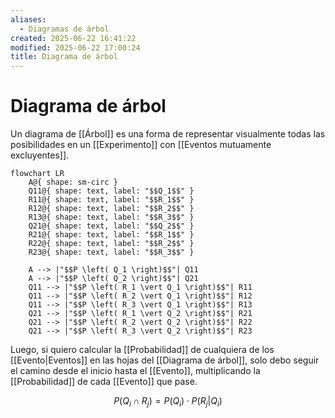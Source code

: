 ```yaml
---
aliases:
  - Diagramas de árbol
created: 2025-06-22 16:41:22
modified: 2025-06-22 17:00:24
title: Diagrama de árbol
---
```


# Diagrama de árbol

Un diagrama de [[Árbol]] es una forma de representar visualmente todas las posibilidades en un [[Experimento]] con [[Eventos mutuamente excluyentes]].

```mermaid
flowchart LR
    A@{ shape: sm-circ }
    Q11@{ shape: text, label: "$$Q_1$$" }
    R11@{ shape: text, label: "$$R_1$$" }
    R12@{ shape: text, label: "$$R_2$$" }
    R13@{ shape: text, label: "$$R_3$$" }
    Q21@{ shape: text, label: "$$Q_2$$" }
    R21@{ shape: text, label: "$$R_1$$" }
    R22@{ shape: text, label: "$$R_2$$" }
    R23@{ shape: text, label: "$$R_3$$" }
    
    A --> |"$$P \left( Q_1 \right)$$"| Q11
    A --> |"$$P \left( Q_2 \right)$$"| Q21
    Q11 --> |"$$P \left( R_1 \vert Q_1 \right)$$"| R11
    Q11 --> |"$$P \left( R_2 \vert Q_1 \right)$$"| R12
    Q11 --> |"$$P \left( R_3 \vert Q_1 \right)$$"| R13
    Q21 --> |"$$P \left( R_1 \vert Q_2 \right)$$"| R21
    Q21 --> |"$$P \left( R_2 \vert Q_2 \right)$$"| R22
    Q21 --> |"$$P \left( R_3 \vert Q_2 \right)$$"| R23
```

Luego, si quiero calcular la [[Probabilidad]] de cualquiera de los [[Evento|Eventos]] en las hojas del [[Diagrama de árbol]], solo debo seguir el camino desde el inicio hasta el [[Evento]], multiplicando la [[Probabilidad]] de cada [[Evento]] que pase.

$$
P \left( Q_i \cap R_j \right) = P \left( Q_i \right) \cdot P \left( R_j \vert Q_i \right)
$$
